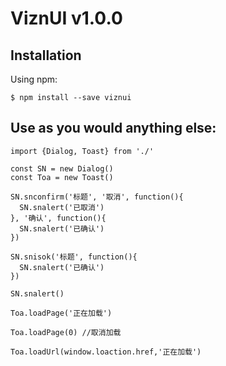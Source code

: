 # ViznUI v1.0.0

## Installation

Using npm:

```
$ npm install --save viznui
```

## Use as you would anything else:

```
import {Dialog, Toast} from './'

const SN = new Dialog()
const Toa = new Toast()

SN.snconfirm('标题', '取消', function(){
  SN.snalert('已取消')
}, '确认', function(){
  SN.snalert('已确认')
})

SN.snisok('标题', function(){
  SN.snalert('已确认')
})

SN.snalert()

Toa.loadPage('正在加载')

Toa.loadPage(0) //取消加载

Toa.loadUrl(window.loaction.href,'正在加载')
```
